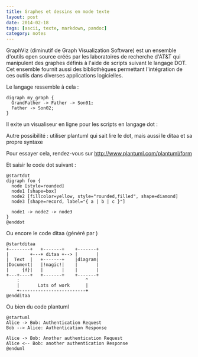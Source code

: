 ```yaml
---
title: Graphes et dessins en mode texte
layout: post
date: 2014-02-18
tags: [ascii, texte, markdown, pandoc]
category: notes
---
```


GraphViz (diminutif de Graph Visualization Software) est un
ensemble d'outils open source créés par les laboratoires de recherche d'AT&T
qui manipulent des graphes définis à l'aide de scripts suivant le langage DOT.
Cet ensemble fournit aussi des bibliothèques permettant l'intégration de ces
outils dans diverses applications logicielles.

Le langage ressemble à cela :

    digraph my_graph {
      GrandFather -> Father -> Son01;
      Father -> Son02;
    }

[](http://fr.wikipedia.org/wiki/DOT_(langage))


Il exite un visualiseur en ligne pour les scripts en langage dot :

[](http://rise4fun.com/agl)

Autre possibilité : utiliser plantuml qui sait lire le dot, mais aussi le ditaa
et sa propre syntaxe 

Pour essayer cela, rendez-vous sur http://www.plantuml.com/plantuml/form

Et saisir le code dot suivant : 
 
    @startdot
    digraph foo {
      node [style=rounded]
      node1 [shape=box]
      node2 [fillcolor=yellow, style="rounded,filled", shape=diamond]
      node3 [shape=record, label="{ a | b | c }"]
    
      node1 -> node2 -> node3
    }
    @enddot

Ou encore le code ditaa (généré par [](http://www.asciiflow.com/#Draw) )

    @startditaa
    +--------+   +-------+    +-------+
    |        +---+ ditaa +--> |       |
    |  Text  |   +-------+    |diagram|
    |Document|   |!magic!|    |       |
    |     {d}|   |       |    |       |
    +---+----+   +-------+    +-------+
        :                         ^
        |       Lots of work      |
        +-------------------------+
    @endditaa


Ou bien du code plantuml

    @startuml
    Alice -> Bob: Authentication Request
    Bob --> Alice: Authentication Response
    
    Alice -> Bob: Another authentication Request
    Alice <-- Bob: another authentication Response
    @enduml
